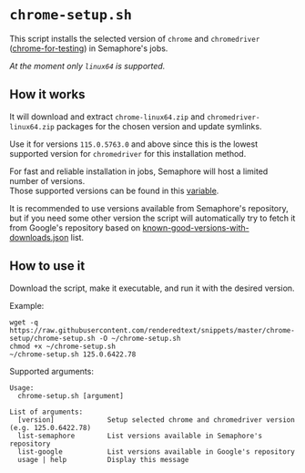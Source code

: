 # `chrome-setup.sh`

This script installs the selected version of `chrome` and `chromedriver` ([chrome-for-testing](https://github.com/GoogleChromeLabs/chrome-for-testing)) in Semaphore's jobs.

*At the moment only `linux64` is supported.*

## How it works

It will download and extract `chrome-linux64.zip` and `chromedriver-linux64.zip` packages for the chosen version and update symlinks.

Use it for versions `115.0.5763.0` and above since this is the lowest supported version for `chromedriver` for this installation method.

For fast and reliable installation in jobs, Semaphore will host a limited number of versions.
<br>Those supported versions can be found in this [variable](chrome-setup.sh#L6).

It is recommended to use versions available from Semaphore's repository, but if you need some other version the script will automatically try to fetch it from Google's repository based on [known-good-versions-with-downloads.json](https://googlechromelabs.github.io/chrome-for-testing/known-good-versions-with-downloads.json) list.

## How to use it

Download the script, make it executable, and run it with the desired version.

Example:
```
wget -q https://raw.githubusercontent.com/renderedtext/snippets/master/chrome-setup/chrome-setup.sh -O ~/chrome-setup.sh
chmod +x ~/chrome-setup.sh
~/chrome-setup.sh 125.0.6422.78
```

Supported arguments:
```
Usage:
  chrome-setup.sh [argument]

List of arguments:
  [version]             Setup selected chrome and chromedriver version (e.g. 125.0.6422.78)
  list-semaphore        List versions available in Semaphore's repository
  list-google           List versions available in Google's repository
  usage | help          Display this message
```
